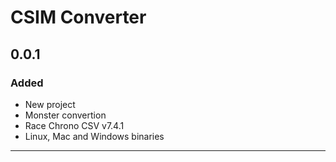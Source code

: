 # CSIM Converter

## 0.0.1

### Added
* New project
* Monster convertion
* Race Chrono CSV v7.4.1
* Linux, Mac and Windows binaries
---

